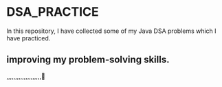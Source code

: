 # DSA_PRACTICE

In this repository, I have collected some of my Java DSA problems which I have practiced.


## improving my problem-solving skills.
,,,,,,,,,,,,,,,,,,,,🙂
